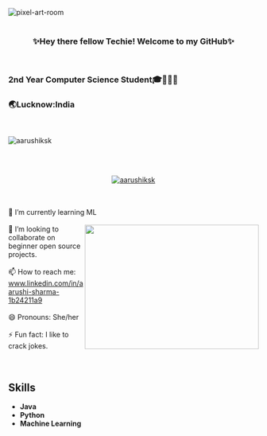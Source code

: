 ![pixel-art-room](https://user-images.githubusercontent.com/92772439/213060212-926b71b0-489e-4246-960e-8a262a62208c.gif)
<br></br>
<h3><center>✨Hey there fellow Techie! Welcome to my GitHub✨</center></h3>
<br>
<h3>2nd Year Computer Science Student🎓👩🏾‍🎓</h3>
<h3>🌏Lucknow:India</h3>
<br>                                           
<p align="left"><img src="https://komarev.com/ghpvc/?username=aarushiksk&label=Profile%20views&color=0e75b6&style=flat" alt="aarushiksk" /> </p>
<br></br>

<p align = "center"><a href="https://github.com/anuraghazra/github-readme-stats"><img alt="aarushiksk" src="https://github-readme-stats.vercel.app/api?username=aarushiksk"></a></p>

<br></br>
 🌱 I’m currently learning ML 
<br> 
<br>
 <img src="https://user-images.githubusercontent.com/92772439/194034977-5211d858-9b01-48d1-9f34-3d010f42ea1b.gif" align="right" width=350 height=250/>
 👯 I’m looking to collaborate on beginner open source projects.
<br>
<br>
📫 How to reach me: www.linkedin.com/in/aarushi-sharma-1b24211a9
<br>
<br>
 😄 Pronouns: She/her
<br>
<br>
⚡ Fun fact: I like to crack jokes.
<br>
<br>
<br>
<h2><italic>Skills</italic></h2>

- **Java** 
- **Python**
- **Machine Learning**

